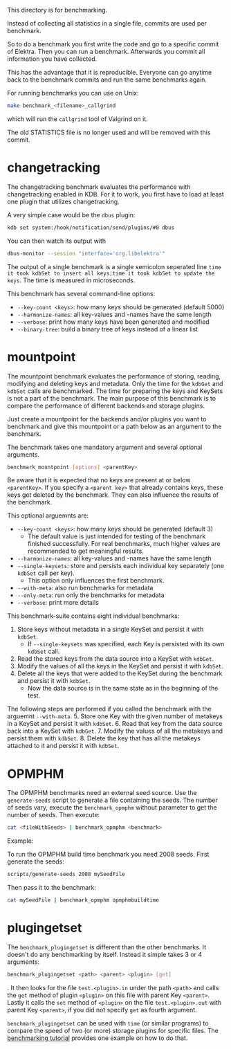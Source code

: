 This directory is for benchmarking.

Instead of collecting all statistics in a single file,
commits are used per benchmark.

So to do a benchmark you first write the code and
go to a specific commit of Elektra. Then you can
run a benchmark. Afterwards you commit all information
you have collected.

This has the advantage that it is reproducible.
Everyone can go anytime back to the benchmark commits
and run the same benchmarks again.

For running benchmarks you can use on Unix:

```sh
make benchmark_<filename>_callgrind
```

which will run the `callgrind` tool of Valgrind on it.

The old STATISTICS file is no longer used and will be
removed with this commit.

# changetracking

The changetracking benchmark evaluates the performance with changetracking enabled in KDB.
For it to work, you first have to load at least one plugin that utilizes changetracking.

A very simple case would be the `dbus` plugin:

```sh
kdb set system:/hook/notification/send/plugins/#0 dbus
```

You can then watch its output with

```sh
dbus-monitor --session "interface='org.libelektra'"
```

The output of a single benchmark is a single semicolon seperated line `time it took kdbSet to insert all keys;time it took kdbSet to update the keys`.
The time is measured in microseconds.

This benchmark has several command-line options:

- `--key-count <keys>`: how many keys should be generated (default 5000)
- `--harmonize-names`: all key-values and -names have the same length
- `--verbose`: print how many keys have been generated and modified
- `--binary-tree`: build a binary tree of keys instead of a linear list


# mountpoint

The mountpoint benchmark evaluates the performance of storing, reading, modifying and deleting keys and metadata.
Only the time for the `kdbGet` and `kdbSet` calls are benchmarked.
The time for preparing the keys and KeySets is not a part of the benchmark.
The main purpose of this benchmark is to compare the performance of different backends and storage plugins.

Just create a mountpoint for the backends and/or plugins you want to benchmark and give this mountpoint or a path
below as an argument to the benchmark.

The benchmark takes one mandatory argument and several optional arguments.
```sh
benchmark_mountpoint [options] <parentKey>
```

Be aware that it is expected that no keys are present at or below `<parentKey>`.
If you specify a `<parent key>` that already contains keys, these keys get deleted by the benchmark.
They can also influence the results of the benchmark.

This optional arguemnts are:

- `--key-count <keys>`: how many keys should be generated (default 3)
  - The default value is just intended for testing of the benchmark finished successfully. For real benchmarks, much higher values are recommended to get meaningful results.
- `--harmonize-names`: all key-values and -names have the same length
- `--single-keysets`: store and persists each individual key separately (one `kdbSet` call per key).
  - This option only influences the first benchmark.
- `--with-meta`: also run benchmarks for metadata
- `--only-meta`: run only the benchmarks for metadata
- `--verbose`: print more details

This benchmark-suite contains eight individual benchmarks:
1. Store keys without metadata in a single KeySet and persist it with `kdbSet`.
    - If `--single-keysets` was specified, each Key is persisted with its own `kdbSet` call.
2. Read the stored keys from the data source into a KeySet with `kdbGet`.
3. Modify the values of all the keys in the KeySet and persist it with `kdbSet`.
4. Delete all the keys that were added to the KeySet during the benchmark and persist it with `kdbSet`.
    - Now the data source is in the same state as in the beginning of the test.

The following steps are performed if you called the benchmark with the arguemnt `--with-meta`.
5. Store one Key with the given number of metakeys in a KeySet and persist it with `kdbSet`.
6. Read that key from the data source back into a KeySet with `kdbGet`.
7. Modify the values of all the metakeys and persist them with `kdbSet`.
8. Delete the key that has all the metakeys attached to it and persist it with `kdbSet`.


# OPMPHM

The OPMPHM benchmarks need an external seed source. Use the `generate-seeds` script
to generate a file containing the seeds. The number of seeds vary, execute the
`benchmark_opmphm` without parameter to get the number of seeds.
Then execute:

```sh
cat <fileWithSeeds> | benchmark_opmphm <benchmark>
```

Example:

To run the OPMPHM build time benchmark you need 2008 seeds.
First generate the seeds:

```sh
scripts/generate-seeds 2008 mySeedFile
```

Then pass it to the benchmark:

```sh
cat mySeedFile | benchmark_opmphm opmphmbuildtime
```

# plugingetset

The `benchmark_plugingetset` is different than the other benchmarks. It doesn't do any benchmarking by itself.
Instead it simple takes 3 or 4 arguments:

```sh
benchmark_plugingetset <path> <parent> <plugin> [get]
```

. It then looks for the file `test.<plugin>.in` under the path `<path>`
and calls the `get` method of plugin `<plugin>` on this file with parent Key `<parent>`. Lastly it calls the `set` method of `<plugin>`
on the file `test.<plugin>.out` with parent Key `<parent>`, if you did not specify `get` as fourth argument.

`benchmark_plugingetset` can be used with `time` (or similar programs) to compare the speed of two (or more) storage plugins for specific files. The [benchmarking tutorial](../doc/tutorials/benchmarking.md) provides one example on how to do that.
